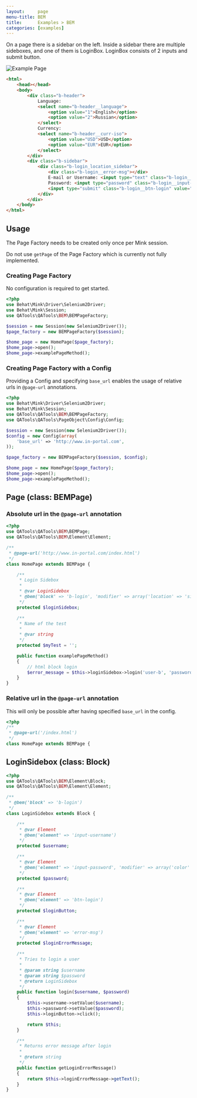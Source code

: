 ```yaml
---
layout:     page
menu-title: BEM
title:      Examples > BEM
categories: [examples]
---
```


On a page there is a sidebar on the left. Inside a sidebar there are multiple sideboxes, and one of them is LoginBox. LoginBox consists of 2 inputs and submit button.

![Example Page](/examples/example_page.png)

```html
<html>
	<head></head>
	<body>
		<div class="b-header">
			Language:
			<select name="b-header__language">
				<option value="1">English</option>
				<option value="2">Russian</option>
			</select>
			Currency:
			<select name="b-header__curr-iso">
				<option value="USD">USD</option>
				<option value="EUR">EUR</option>
			</select>
		</div>
		<div class="b-sidebar">
			<div class="b-login_location_sidebar">
				<div class="b-login__error-msg"></div>
				E-mail or Username: <input type="text" class="b-login__input-username" value=""/><br/>
				Password: <input type="password" class="b-login__input-password_color_red" value=""/><br/>
				<input type="submit" class="b-login__btn-login" value="Login"/>
			</div>
		</div>
	</body>
</html>
```

## Usage

The Page Factory needs to be created only once per Mink session.

<p class="warning">
    Do not use <code>getPage</code> of the Page Factory which is currently not fully implemented.
</p>

### Creating Page Factory

No configuration is required to get started.

```php
<?php
use Behat\Mink\Driver\Selenium2Driver;
use Behat\Mink\Session;
use QATools\QATools\BEM\BEMPageFactory;

$session = new Session(new Selenium2Driver());
$page_factory = new BEMPageFactory($session);

$home_page = new HomePage($page_factory);
$home_page->open();
$home_page->examplePageMethod();
```

### Creating Page Factory with a Config

Providing a Config and specifying `base_url` enables the usage of relative urls in `@page-url` annotations.

```php
<?php
use Behat\Mink\Driver\Selenium2Driver;
use Behat\Mink\Session;
use QATools\QATools\BEM\BEMPageFactory;
use QATools\QATools\PageObject\Config\Config;

$session = new Session(new Selenium2Driver());
$config = new Config(array(
	'base_url' => 'http://www.in-portal.com',
));

$page_factory = new BEMPageFactory($session, $config);

$home_page = new HomePage($page_factory);
$home_page->open();
$home_page->examplePageMethod();
```

## Page (class: BEMPage)

### Absolute url in the `@page-url` annotation

```php
<?php
use QATools\QATools\BEM\BEMPage;
use QATools\QATools\BEM\Element\Element;

/**
 * @page-url('http://www.in-portal.com/index.html')
 */
class HomePage extends BEMPage {

	/**
	 * Login Sidebox
	 *
	 * @var LoginSidebox
	 * @bem('block' => 'b-login', 'modifier' => array('location' => 'sidebar'))
	 */
	protected $loginSidebox;

	/**
	 * Name of the test
	 *
	 * @var string
	 */
	protected $myTest = '';

	public function examplePageMethod()
	{
		// html block login
		$error_message = $this->loginSidebox->login('user-b', 'password-b')->getLoginErrorMessage();
	}
}
```

### Relative url in the `@page-url` annotation

This will only be possible after having specified `base_url` in the config.

```php
<?php
/**
 * @page-url('/index.html')
 */
class HomePage extends BEMPage {
```


## LoginSidebox (class: Block)

```php
<?php
use QATools\QATools\BEM\Element\Block;
use QATools\QATools\BEM\Element\Element;

/**
 * @bem('block' => 'b-login')
 */
class LoginSidebox extends Block {

	/**
	 * @var Element
	 * @bem('element' => 'input-username')
	 */
	protected $username;

	/**
	 * @var Element
	 * @bem('element' => 'input-password', 'modifier' => array('color' => 'red'))
	 */
	protected $password;

	/**
	 * @var Element
	 * @bem('element' => 'btn-login')
	 */
	protected $loginButton;

	/**
	 * @var Element
	 * @bem('element' => 'error-msg')
	 */
	protected $loginErrorMessage;

	/**
	 * Tries to login a user
	 *
	 * @param string $username
	 * @param string $password
	 * @return LoginSidebox
	 */
	public function login($username, $password)
	{
		$this->username->setValue($username);
		$this->password->setValue($password);
		$this->loginButton->click();

		return $this;
	}

	/**
	 * Returns error message after login
	 *
	 * @return string
	 */
	public function getLoginErrorMessage()
	{
		return $this->loginErrorMessage->getText();
	}
}
```
